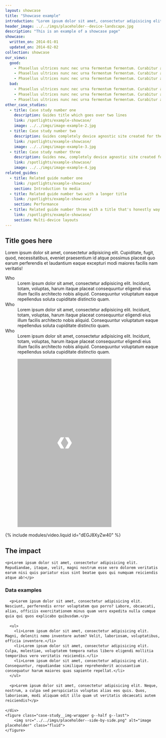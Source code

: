 ```yaml
---
layout: showcase
title: "Showcase example"
introduction: "Lorem ipsum dolor sit amet, consectetur adipisicing elit. Voluptatem, iste, natus, eius laborum error ad voluptatibus pariatur nihil fugiat repudiandae nostrum alias deserunt nemo quisquam harum. Dolores dolorum tempore voluptatem."
header_image: ../../imgs/placeholder--device-landscape.jpg
description: "This is an example of a showcase page"
showcase:
  written_on: 2014-01-01
  updated_on: 2014-02-02
collection: showcase
our_views:
  good:
    - Phasellus ultrices nunc nec urna fermentum fermentum. Curabitur a interdum lacus.
    - Phasellus ultrices nunc nec urna fermentum fermentum. Curabitur a interdum lacus.
    - Phasellus ultrices nunc nec urna fermentum fermentum. Curabitur a interdum lacus.
  bad:
    - Phasellus ultrices nunc nec urna fermentum fermentum. Curabitur a interdum lacus.
    - Phasellus ultrices nunc nec urna fermentum fermentum. Curabitur a interdum lacus.
    - Phasellus ultrices nunc nec urna fermentum fermentum. Curabitur a interdum lacus.
other_case_studies:
  - title: Case study number one
    description: Guides title which goes over two lines
    link: /spotlights/example-showcase/
    image: ../../imgs/image-example-2.jpg
  - title: Case study number two
    description: Guides completely device agnostic site created for the this website
    link: /spotlights/example-showcase/
    image: ../../imgs/image-example-3.jpg
  - title: Case study number three
    description: Guides new, completely device agnostic site created for the this website
    link: /spotlights/example-showcase/
    image: ../../imgs/image-example-4.jpg
related_guides:
  - title: Related guide number one
    link: /spotlights/example-showcase/
    section: Introduction to media
  - title: Related guide number two with a longer title
    link: /spotlights/example-showcase/
    section: Performance
  - title: Related guide number three with a title that's honestly way too long
    link: /spotlights/example-showcase/
    section: Multi-device layouts
---
```


<div class="case-study-wrapper has-video-after">
  <div class="container clear">
    <div class="g--half">
      <h2>Title goes here</h2>
      <p>Lorem ipsum dolor sit amet, consectetur adipisicing elit. Cupiditate, fugit, quod, necessitatibus, eveniet praesentium id atque possimus placeat quo earum perferendis et laudantium eaque excepturi modi maiores facilis nam veritatis!</p>
      <dl>
        <dt>Who</dt>
        <dd>Lorem ipsum dolor sit amet, consectetur adipisicing elit. Incidunt, totam, voluptas, harum itaque placeat consequuntur eligendi eius illum facilis architecto nobis aliquid. Consequuntur voluptatum eaque repellendus soluta cupiditate distinctio quam.</dd>
        <dt>Who</dt>
        <dd>Lorem ipsum dolor sit amet, consectetur adipisicing elit. Incidunt, totam, voluptas, harum itaque placeat consequuntur eligendi eius illum facilis architecto nobis aliquid. Consequuntur voluptatum eaque repellendus soluta cupiditate distinctio quam.</dd>
        <dt>Who</dt>
        <dd>Lorem ipsum dolor sit amet, consectetur adipisicing elit. Incidunt, totam, voluptas, harum itaque placeat consequuntur eligendi eius illum facilis architecto nobis aliquid. Consequuntur voluptatum eaque repellendus soluta cupiditate distinctio quam.</dd>
      </dl>
    </div>
    <figure class="case-study__img-wrapper g--half g--last">
      <img src="../../imgs/placeholder--side-by-side.png" alt="image placeholder" class="fluid">
    </figure>
  </div>
</div>

<div class="container clear">
  {% include modules/video.liquid id="dEGJ8XyZw40" %}

  <div class="content">
    <h2>The impact</h2>

    <p>Lorem ipsum dolor sit amet, consectetur adipisicing elit. Repudiandae, itaque, velit, magni nostrum esse vero dolorem veritatis earum nisi quis pariatur eius sint beatae quos qui numquam reiciendis atque ab!</p>
  </div>

  <div>
    <div class="indented-medium g--half">
      <h3>Data examples</h3>

      <p>Lorem ipsum dolor sit amet, consectetur adipisicing elit. Nesciunt, perferendis error voluptatem quo porro? Labore, obcaecati, alias, officiis exercitationem minus quam vero expedita nulla cumque quia qui quos explicabo quibusdam.</p>

      <ul>
        <li>Lorem ipsum dolor sit amet, consectetur adipisicing elit. Magni, deleniti nemo inventore autem? Velit, laboriosam, voluptatibus, officia inventore.</li>
        <li>Lorem ipsum dolor sit amet, consectetur adipisicing elit. Culpa, molestiae, voluptatem tempora natus libero eligendi mollitia temporibus vero veritatis reiciendis.</li>
        <li>Lorem ipsum dolor sit amet, consectetur adipisicing elit. Consequuntur, repudiandae similique reprehenderit accusantium consequatur harum maiores quas sapiente repellat.</li>
      </ul>

      <p>Lorem ipsum dolor sit amet, consectetur adipisicing elit. Neque, nostrum, a culpa sed perspiciatis voluptas alias eos quis. Quos, laboriosam, modi aliquam odit illo quam ut veritatis obcaecati autem reiciendis?</p>

    </div>
    <figure class="case-study__img-wrapper g--half g--last">
        <img src="../../imgs/placeholder--side-by-side.png" alt="image placeholder" class="fluid">
    </figure>
  </div>

</div>




